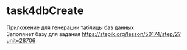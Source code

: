 # task4dbCreate
Приложение для генерации таблицы баз данных  
Заполянет базу для задания
https://stepik.org/lesson/50174/step/2?unit=28706
